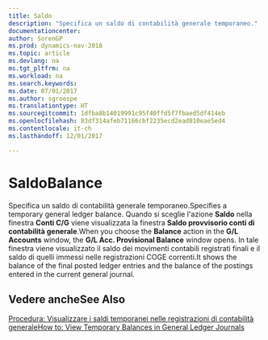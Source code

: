 ```yaml
---
title: Saldo
description: "Specifica un saldo di contabilità generale temporaneo."
documentationcenter: 
author: SorenGP
ms.prod: dynamics-nav-2018
ms.topic: article
ms.devlang: na
ms.tgt_pltfrm: na
ms.workload: na
ms.search.keywords: 
ms.date: 07/01/2017
ms.author: sgroespe
ms.translationtype: HT
ms.sourcegitcommit: 1dfba8b14019991c95f40ffd5f7fbaed5df414eb
ms.openlocfilehash: 83df314afeb71166cbf2235ecd2ead810eae5ed4
ms.contentlocale: it-ch
ms.lasthandoff: 12/01/2017

---
```

# <a name="balance"></a><span data-ttu-id="eecc0-103">Saldo</span><span class="sxs-lookup"><span data-stu-id="eecc0-103">Balance</span></span>
<span data-ttu-id="eecc0-104">Specifica un saldo di contabilità generale temporaneo.</span><span class="sxs-lookup"><span data-stu-id="eecc0-104">Specifies a temporary general ledger balance.</span></span> <span data-ttu-id="eecc0-105">Quando si sceglie l'azione **Saldo** nella finestra **Conti C/G** viene visualizzata la finestra **Saldo provvisorio conti di contabilità generale**.</span><span class="sxs-lookup"><span data-stu-id="eecc0-105">When you choose the **Balance** action in the **G/L Accounts** window, the **G/L Acc. Provisional Balance** window opens.</span></span> <span data-ttu-id="eecc0-106">In tale finestra viene visualizzato il saldo dei movimenti contabili registrati finali e il saldo di quelli immessi nelle registrazioni COGE correnti.</span><span class="sxs-lookup"><span data-stu-id="eecc0-106">It shows the balance of the final posted ledger entries and the balance of the postings entered in the current general journal.</span></span>  

## <a name="see-also"></a><span data-ttu-id="eecc0-107">Vedere anche</span><span class="sxs-lookup"><span data-stu-id="eecc0-107">See Also</span></span>  
 [<span data-ttu-id="eecc0-108">Procedura: Visualizzare i saldi temporanei nelle registrazioni di contabilità generale</span><span class="sxs-lookup"><span data-stu-id="eecc0-108">How to: View Temporary Balances in General Ledger Journals</span></span>](how-to-view-temporary-balances-in-general-ledger-journals.md)

